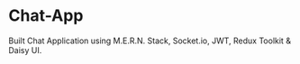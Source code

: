 # Chat-App
Built Chat Application using M.E.R.N. Stack, Socket.io, JWT, Redux Toolkit &amp; Daisy UI.
